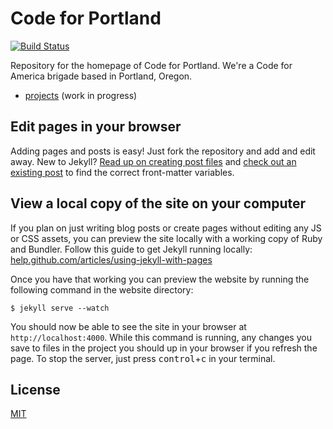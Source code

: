 # Code for Portland

[![Build Status](https://travis-ci.org/CodeForPortland/codeforportland.github.io.svg?branch=master)](https://travis-ci.org/CodeForPortland/codeforportland.github.io)

Repository for the homepage of Code for Portland. We're a Code for America brigade based in Portland, Oregon.

- [projects](projects) (work in progress)

## Edit pages in your browser

Adding pages and posts is easy! Just fork the repository and add and edit away. New to Jekyll?  [Read up on creating post files](http://jekyllrb.com/docs/posts/#creating-post-files) and [check out an existing post](/news/_posts/2014-06-03-ndoch-wrap-up.md) to find the correct front-matter variables.

## View a local copy of the site on your computer

If you plan on just writing blog posts or create pages without editing any JS or CSS assets, you can preview the site locally with a working copy of Ruby and Bundler. Follow this guide to get Jekyll running locally: [help.github.com/articles/using-jekyll-with-pages](https://help.github.com/articles/using-jekyll-with-pages#installing-jekyll)

Once you have that working you can preview the website by running the following command in the website directory:

```
$ jekyll serve --watch
```

You should now be able to see the site in your browser at `http://localhost:4000`. While this command is running, any changes you save to files in the project you should up in your browser if you refresh the page. To stop the server, just press <kbd>control</kbd>+<kbd>c</kbd> in your terminal.

## License

[MIT](LICENSE)
